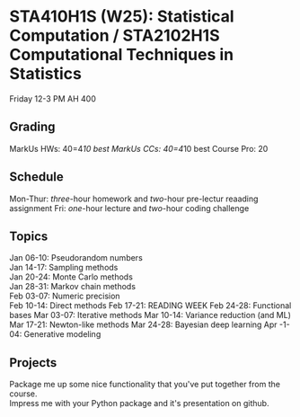 
# STA410H1S (W25): Statistical Computation / STA2102H1S Computational Techniques in Statistics

Friday 12-3 PM AH 400

## Grading

MarkUs HWs: 40=4*10 best
MarkUs CCs: 40=4*10 best
Course Pro: 20

## Schedule

Mon-Thur: *three*-hour homework and *two*-hour pre-lectur reaading assignment
Fri: *one*-hour lecture and *two*-hour coding challenge

## Topics

Jan 06-10: Pseudorandom numbers  
Jan 14-17: Sampling methods  
Jan 20-24: Monte Carlo methods  
Jan 28-31: Markov chain methods  
Feb 03-07: Numeric precision  
Feb 10-14: Direct methods
Feb 17-21: READING WEEK
Feb 24-28: Functional bases
Mar 03-07: Iterative methods
Mar 10-14: Variance reduction (and ML)
Mar 17-21: Newton-like methods
Mar 24-28: Bayesian deep learning
Apr -1-04: Generative modeling


## Projects

Package me up some nice functionality that you've put together from the course.  
Impress me with your Python package and it's presentation on github.


